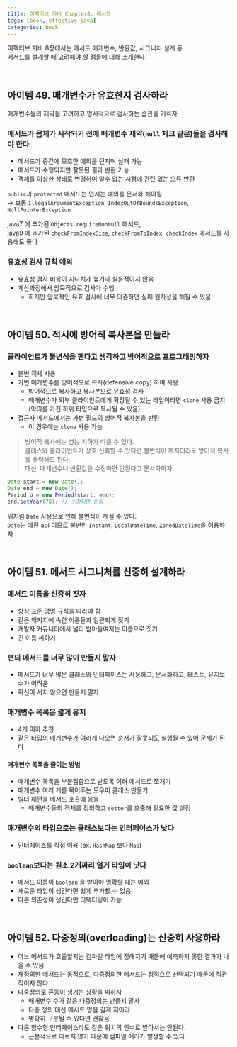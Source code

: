 ```yaml
---
title: 이펙티브 자바 Chapter8. 메서드
tags: [book, effective-java]
categories: book
---
```



이펙티브 자바 8장에서는 메서드 매개변수, 반환값, 시그니처 설계 등  
메서드를 설계할 때 고려해야 할 점들에 대해 소개한다.

<!--more-->

<br/>

## 아이템 49. 매개변수가 유효한지 검사하라

매개변수들의 제약을 고려하고 명시적으로 검사하는 습관을 기르자

### 메서드가 몸체가 **시작되기 전**에 매개변수 제약(`null` 체크 같은)들을 검사해야 한다
- 메서드가 중간에 모호한 예외를 던지며 실패 가능
- 메서드가 수행되지만 잘못된 결과 반환 가능
- 객체를 이상한 상태로 변경하여 알수 없는 시점에 관련 없는 오류 반환

`public`과 `protected` 메서드는 던지는 예외를 문서화 해야됨  
→ 보통 `IllegalArgumentException`, `IndexOutOfBoundsException`, `NullPointerException`

java7 에 추가된 `Objects.requireNonNull` 메서드,  
java9 에 추가된 `checkFromIndexSize`, `checkFromToIndex`, `checkIndex` 메서드를 사용해도 좋다


### 유효성 검사 규칙 예외
- 유효성 검사 비용이 지나치게 높거나 실용적이지 않음
- 계산과정에서 암묵적으로 검사가 수행
  - 하지만 암묵적인 유효 검사에 너무 의존하면 실패 원자성을 해칠 수 있음


<br/>


## 아이템 50. 적시에 방어적 복사본을 만들라

### 클라이언트가 불변식을 깬다고 생각하고 방어적으로 프로그래밍하자
- 불변 객체 사용
- 가변 매개변수를 방어적으로 복사(defensive copy) 하여 사용
  - 방어적으로 복사하고 복사본으로 유효성 검사
  - 매개변수가 외부 클라이언트에게 확장될 수 있는 타입이라면 `clone` 사용 금지 (악의를 가진 하위 타입으로 복사될 수 있음)
- 접근자 메서드에서는 가변 필드의 방어적 복사본을 반환 
  - 이 경우에는 `clone` 사용 가능
  

> 방어적 복사에는 성능 저하가 따를 수 있다.  
> 클래스와 클라이언트가 상호 신뢰할 수 있다면 불변식이 깨지더라도 방어적 복사를 생략해도 된다.    
> 대신, 매개변수나 반환값을 수정하면 안된다고 문서화하자 

```java 
Date start = new Date();
Date end = new Date();
Period p = new Period(start, end);
end.setYear(78); // 수정되면 안됨
```

위처럼 `Date` 사용으로 인해 불변식이 깨질 수 있다.  
`Date`는 예전 api 이므로 불변인 `Instant`, `LocalDateTime`, `ZonedDateTime`을 이용하자  

<br/>

## 아이템 51. 메서드 시그니처를 신중히 설계하라

### 메서드 이름을 신중히 짓자
- 항상 표준 명명 규칙을 따라야 함
- 같은 패키지에 속한 이름들과 일관되게 짓기
- 개발자 커뮤니티에서 널리 받아들여지는 이름으로 짓기
- 긴 이름 피하기

### 편의 메서드를 너무 많이 만들지 말자
- 메서드가 너무 많은 클래스와 인터페이스는 사용하고, 문서화하고, 테스트, 유지보수가 어려움
- 확신이 서지 않으면 만들지 말자

### 매개변수 목록은 짧게 유지
- 4개 이하 추천
- 같은 타입의 매개변수가 여러개 나오면 순서가 잘못되도 실행될 수 있어 문제가 된다

#### 매개변수 목록을 줄이는 방법
- 매개변수 목록을 부분집합으로 받도록 여러 메서드로 쪼개기
- 매개변수 여러 개를 묶어주는 도우미 클래스 만들기
- 빌더 패턴을 메서드 호출에 응용
  - 매개변수들의 객체를 정의하고 `setter`를 호출해 필요한 값 설정
  
### 매개변수의 타입으로는 클래스보다는 인터페이스가 낫다
- 인터페이스를 직접 이용 (ex. `HashMap` 보다 `Map`)

### `boolean`보다는 원소 2개짜리 열거 타입이 낫다
- 메서드 이름이 `boolean` 을 받아야 명확할 때는 예외
- 새로운 타입이 생긴다면 쉽게 추가할 수 있음 
- 다른 의존성이 생긴다면 리팩터링이 가능

<br/>

## 아이템 52. 다중정의(overloading)는 신중히 사용하라

- 어느 메서드가 호출할지는 컴파일 타임에 정해지기 때문에 예측하지 못한 결과가 나올 수 있음 
- 재정의한 메서드는 동적으로, 다중정의한 메서드는 정적으로 선택되기 때문에 직관적이지 않다  
- 다중정의로 혼동이 생기는 상황을 피하자
  - 배개변수 수가 같은 다중정의는 만들지 말자
  - 다중 정의 대신 메서드 명을 길게 지어라
  - 명확히 구분될 수 있다면 괜찮음
- 다른 함수형 인터페이스라도 같은 위치의 인수로 받아서는 안된다.
  - 근본적으로 다르지 않기 때문에 컴파일 에러가 발생할 수 있다.
    
 


